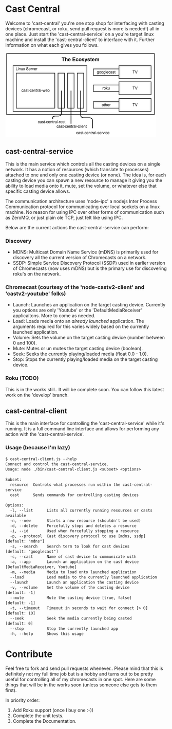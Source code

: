 # Cast Central
Welcome to 'cast-central' you're one stop shop for interfacing with casting devices (chromecast, or roku, send pull request is more is needed!) all in one place.  Just start the 'cast-central-service' on a you're target linux machine and install the 'cast-central-client' to interface with it.  Further information on what each gives you follows.

![the_ecosystem](https://raw.githubusercontent.com/cast-central/cast-central/wiki_stuff/images/the_ecosystem.png)

## cast-central-service
This is the main service which controls all the casting devices on a single network.  It has a notion of resources (which translate to processes) attached to one and only one casting device (or none).  The idea is, for each casting device you can spawn a new resource to manage it giving you the ability to load media onto it, mute, set the volume, or whatever else that specific casting device allows.

The communication architecture uses 'node-ipc' a nodejs Inter Process Communication protocol for communicating over local sockets on a linux machine.  No reason for using IPC over other forms of communication such as ZeroMQ, or just plain ole TCP, just felt like using IPC.

Below are the current actions the cast-central-service can perform:
### Discovery
- MDNS: Multicast Domain Name Service (mDNS) is primarily used for discovery all the current version of Chromecasts on a network.
- SSDP: Simple Service Discovery Protocol (SSDP) used in earlier version of Chromecasts (now uses mDNS) but is the primary use for discovering roku's on the network.

### Chromecast (courtesy of the 'node-castv2-client' and 'castv2-youtube' folks)
- Launch: Launches an application on the target casting device.  Currently you options are only 'Youtube' or the 'DefaultMediaReceiver' applicaitons.  More to come as needed.
- Load: Loads media onto an *already launched* application.  The arguments required for this varies widely based on the currently launched application.
- Volume: Sets the volume on the target casting device (number between 0 and 100).
- Mute: Mutes or un mutes the target casting device (boolean).
- Seek: Seeks the currently playing/loaded media (float 0.0 - 1.0).
- Stop: Stops the currently playing/loaded media on the target casting device.

### Roku (TODO)
This is in the works still.. It will be complete soon.  You can follow this latest work on the 'develop' branch.

## cast-central-client
This is the main interface for controlling the 'cast-central-service' while it's running.  It is a full command line interface and allows for performing any action with the 'cast-central-service'.

### Usage (because I'm lazy)
```
$ cast-central-client.js --help
Connect and control the cast-central-service.
Usage: node ./bin/cast-central-client.js <subset> <options>

Subset:
  resource	Controls what processes run within the cast-central-service
  cast		Sends commands for controlling casting devices

Options:
  -l, --list      Lists all currently running resources or casts available
  -n, --new       Starts a new resource (shouldn't be used)
  -d, --delete    Forcefully stops and deletes a resource
  -i, --id        Used when forcefully stopping a resource
  -p, --protocol  Cast discovery protocol to use [mdns, ssdp]                               [default: "mdns"]
  -s, --search    Search term to look for cast devices                                      [default: "googlecast"]
  -c, --cast      Name of cast device to communicate with
  -a, --app       Launch an application on the cast device [DefaultMediaReceiver, Youtube]
  -m, --media     Media to load onto launched application
  --load          Load media to the currently launched application
  --launch        Launch an application the casting device
  -v, --volume    Set the volume of the casting device                                      [default: -1]
  --mute          Mute the casting device [true, false]                                     [default: -1]
  -t, --timeout   Timeout in seconds to wait for connect [> 0]                              [default: 10]
  --seek          Seek the media currently being casted                                     [default: 0]
  --stop          Stop the currently launched app
  -h, --help      Shows this usage
```

# Contribute
Feel free to fork and send pull requests whenever.. Please mind that this is definitely not my full time job but is a hobby and turns out to be pretty useful for controlling all of my chromecasts in one spot.  Here are some things that will be in the works soon (unless someone else gets to them first).

In priority order:
1. Add Roku support (once I buy one :-))
2. Complete the unit tests.
3. Complete the Documentation.
